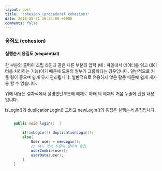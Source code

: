 ```yaml
---
layout: post
title: "cohesion_(procedural cohesion)"
date: 2018-05-21 16:34:00 +0900
comments: false
---
```


### 응집도 (cohesion)

#### 실행순서 응집도 (sequential)

한 부분의 출력이 조립 라인과 같은 다른 부분의 입력 (예 : 파일에서 데이터를 읽고 데이터를 처리하는 기능)이기 때문에 모듈의 일부가 그룹화되는 경우입니다. 
일반적으로 커플 링이 좋으며 쉽게 유지 관리됩니다. 일반적으로 유용하지 않은 활동 때문에 쉽게 재사용 할 수 없습니다. 

위에 내용은 절차적에서 설명했던부분에 예제로 아래 의 예제의 처음 두줄에 관한 내용입니다.

isLogin()과 duplicationLogin() 그리고 newLogin()의 응집은 실행순서 응집입니다.

```java

    public void login()  {
		
        if(isLogin()) duplicationLogin();
        else{ 
            User user = newLogin();
            // 여기 아래 두줄이 절차적 응집
            userCookie(user);
            userData(user);
        }
	}


```

